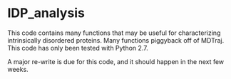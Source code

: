 # IDP_analysis

This code contains many functions that may be useful for characterizing 
intrinsically disordered proteins. Many functions piggyback off of
MDTraj. This code has only been tested with Python 2.7. 

A major re-write is due for this code, and it should happen in the next
few weeks. 
